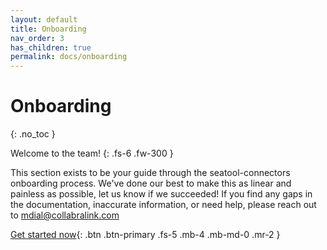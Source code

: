 ```yaml
---
layout: default
title: Onboarding
nav_order: 3
has_children: true
permalink: docs/onboarding
---
```


# Onboarding

{: .no_toc }

Welcome to the team!
{: .fs-6 .fw-300 }

This section exists to be your guide through the seatool-connectors onboarding process. We've done our best to make this as linear and painless as possible, let us know if we succeeded! If you find any gaps in the documentation, inaccurate information, or need help, please reach out to mdial@collabralink.com

[Get started now](team){: .btn .btn-primary .fs-5 .mb-4 .mb-md-0 .mr-2 }
